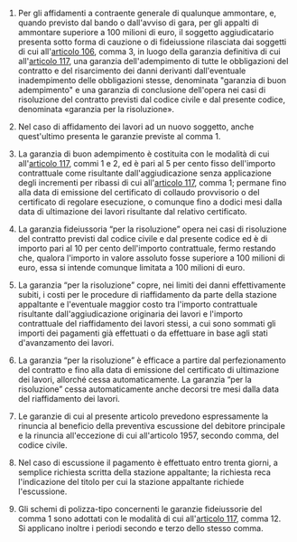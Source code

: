 1. Per gli affidamenti a contraente generale di qualunque ammontare, e, quando previsto dal bando o dall'avviso di gara, per gli appalti di ammontare superiore a 100 milioni di euro, il soggetto aggiudicatario presenta sotto forma di cauzione o di fideiussione rilasciata dai soggetti di cui all'[articolo 106](/articolo-106/2), comma 3, in luogo della garanzia definitiva di cui all'[articolo 117](/articolo-117/1), una garanzia dell'adempimento di tutte le obbligazioni del contratto e del risarcimento dei danni derivanti dall'eventuale inadempimento delle obbligazioni stesse, denominata "garanzia di buon adempimento" e una garanzia di conclusione dell'opera nei casi di risoluzione del contratto previsti dal codice civile e dal presente codice, denominata «garanzia per la risoluzione».

2. Nel caso di affidamento dei lavori ad un nuovo soggetto, anche quest'ultimo presenta le garanzie previste al comma 1.

3. La garanzia di buon adempimento è costituita con le modalità di cui all'[articolo 117](/articolo-117/1), commi 1 e 2, ed è pari al 5 per cento fisso dell'importo contrattuale come risultante dall'aggiudicazione senza applicazione degli incrementi per ribassi di cui all'[articolo 117](/articolo-117/1), comma 1; permane fino alla data di emissione del certificato di collaudo provvisorio o del certificato di regolare esecuzione, o comunque fino a dodici mesi dalla data di ultimazione dei lavori risultante dal relativo certificato.

4. La garanzia fideiussoria “per la risoluzione” opera nei casi di risoluzione del contratto previsti dal codice civile e dal presente codice ed è di importo pari al 10 per cento dell'importo contrattuale, fermo restando che, qualora l'importo in valore assoluto fosse superiore a 100 milioni di euro, essa si intende comunque limitata a 100 milioni di euro.

5. La garanzia “per la risoluzione” copre, nei limiti dei danni effettivamente subiti, i costi per le procedure di riaffidamento da parte della stazione appaltante e l'eventuale maggior costo tra l'importo contrattuale risultante dall'aggiudicazione originaria dei lavori e l'importo contrattuale del riaffidamento dei lavori stessi, a cui sono sommati gli importi dei pagamenti già effettuati o da effettuare in base agli stati d'avanzamento dei lavori.

6. La garanzia “per la risoluzione” è efficace a partire dal perfezionamento del contratto e fino alla data di emissione del certificato di ultimazione dei lavori, allorché cessa automaticamente. La garanzia “per la risoluzione” cessa automaticamente anche decorsi tre mesi dalla data del riaffidamento dei lavori.

7. Le garanzie di cui al presente articolo prevedono espressamente la rinuncia al beneficio della preventiva escussione del debitore principale e la rinuncia all'eccezione di cui all'articolo 1957, secondo comma, del codice civile.

8. Nel caso di escussione il pagamento è effettuato entro trenta giorni, a semplice richiesta scritta della stazione appaltante; la richiesta reca l'indicazione del titolo per cui la stazione appaltante richiede l'escussione.
 
9. Gli schemi di polizza-tipo concernenti le garanzie fideiussorie del comma 1 sono adottati con le modalità di cui all'[articolo 117](/articolo-117/1), comma 12. Si applicano inoltre i periodi secondo e terzo dello stesso comma.
